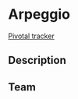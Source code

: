# Arpeggio

[Pivotal tracker ](https://www.pivotaltracker.com/n/projects/1321100 "Pivotal tracker ")

## Description

## Team
